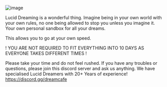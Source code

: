 ![image](https://github.com/user-attachments/assets/8034cfbb-1e54-4521-bdbd-c42b30f330b7)


Lucid Dreaming is a wonderful thing. Imagine being in your own world with your own rules, no one being allowed to stop you unless you imagine it.
 Your own personal sandbox for all your dreams.

This allows you to go at your own speed.

! YOU ARE NOT REQUIRED TO FIT EVERYTHING INTO 10 DAYS AS EVERYONE TAKES DIFFERENT TIMES !

Please take your time and do not feel rushed.
If you have any troubles or questions, please join this discord server and ask us anything. We have specialised Lucid Dreamers with 20+ Years of experience!
https://discord.gg/dreamcafe
